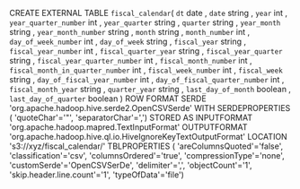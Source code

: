 CREATE EXTERNAL TABLE `fiscal_calendar`(
  `dt` date , 
  `date` string , 
  `year` int , 
  `year_quarter_number` int , 
  `year_quarter` string , 
  `quarter` string , 
  `year_month` string , 
  `year_month_number` string , 
  `month` string , 
  `month_number` int , 
  `day_of_week_number` int , 
  `day_of_week` string , 
  `fiscal_year` string , 
  `fiscal_year_number` int , 
  `fiscal_quarter_year` string , 
  `fiscal_year_quarter` string , 
  `fiscal_year_quarter_number` int , 
  `fiscal_month_number` int , 
  `fiscal_month_in_quarter_number` int , 
  `fiscal_week_number` int , 
  `fiscal_week ` string , 
  `day_of_fiscal_year_number` int , 
  `day_of_fiscal_quarter_number` int , 
  `fiscal_month_year` string , 
  `quarter_year` string , 
  `last_day_of_month` boolean , 
  `last_day_of_quarter` boolean )
ROW FORMAT SERDE 
  'org.apache.hadoop.hive.serde2.OpenCSVSerde' 
WITH SERDEPROPERTIES ( 
  'quoteChar'='\"', 
  'separatorChar'=',') 
STORED AS INPUTFORMAT 
  'org.apache.hadoop.mapred.TextInputFormat' 
OUTPUTFORMAT 
  'org.apache.hadoop.hive.ql.io.HiveIgnoreKeyTextOutputFormat'
LOCATION
  's3://xyz/fiscal_calendar/'
TBLPROPERTIES (
  'areColumnsQuoted'='false', 
  'classification'='csv', 
  'columnsOrdered'='true', 
  'compressionType'='none', 
  'customSerde'='OpenCSVSerDe', 
  'delimiter'=',', 
  'objectCount'='1', 
  'skip.header.line.count'='1', 
  'typeOfData'='file')
